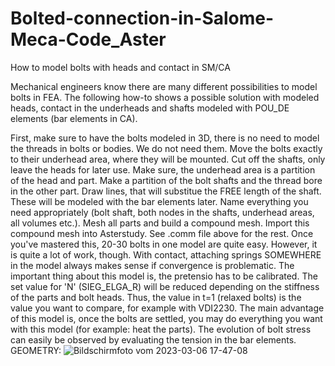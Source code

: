 # Bolted-connection-in-Salome-Meca-Code_Aster
How to model bolts with heads and contact in SM/CA

Mechanical engineers know there are many different possibilities to model bolts in FEA. The following how-to shows a possible solution with modeled heads, contact in the underheads and shafts modeled with POU_DE elements (bar elements in CA).

First, make sure to have the bolts modeled in 3D, there is no need to model the threads in bolts or bodies. We do not need them. Move the bolts exactly to their underhead area, where they will be mounted.
Cut off the shafts, only leave the heads for later use. Make sure, the underhead area is a partition of the head and part. Make a partition of the bolt shafts and the thread bore in the other part.
Draw lines, that will substitue the FREE length of the shaft. These will be modeled with the bar elements later. Name everything you need appropriately (bolt shaft, both nodes in the shafts, underhead areas, all volumes etc.).
Mesh all parts and build a compound mesh.
Import this compound mesh into Asterstudy. See .comm file above for the rest. Once you've mastered this, 20-30 bolts in one model are quite easy. However, it is quite a lot of work, though. With contact, attaching springs SOMEWHERE in the model always makes sense if convergence is problematic.
The important thing about this model is, the pretensio has to be calibrated. The set value for 'N' (SIEG_ELGA_R) will be reduced depending on the stiffness of the parts and bolt heads. Thus, the value in t=1 (relaxed bolts) is the value you want to compare, for example with VDI2230. The main advantage of this model is, once the bolts are settled, you may do everything you want with this model (for example: heat the parts). The evolution of bolt stress can easily be observed by evaluating the tension in the bar elements.
GEOMETRY:
![Bildschirmfoto vom 2023-03-06 17-47-08](https://user-images.githubusercontent.com/89903493/223176032-447b4762-642d-457b-b3a8-c49954ace546.png)
